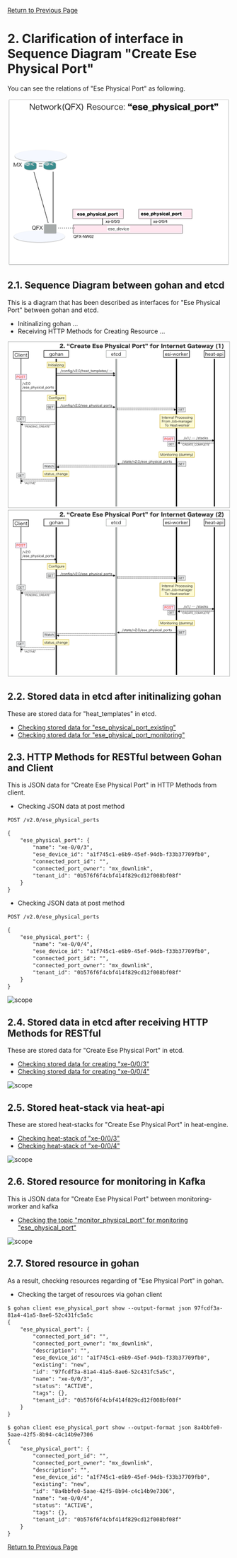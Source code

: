 [Return to Previous Page](00_internet_gateway.md)

# 2. Clarification of interface in Sequence Diagram "Create Ese Physical Port"
You can see the relations of "Ese Physical Port" as following.

![Ese Physical Port](resource/gohan_investigate_for_inetgw.003.png)

## 2.1. Sequence Diagram between gohan and etcd
This is a diagram that has been described as interfaces for "Ese Physical Port" between gohan and etcd.

* Initinalizing gohan ...
* Receiving HTTP Methods for Creating Resource ...

![Create Ese Physical Port1](diag/ESI_Sequence_Diagram_for_Internet_Gateway.002.png)
![Create Ese Physical Port2](diag/ESI_Sequence_Diagram_for_Internet_Gateway.003.png)

## 2.2. Stored data in etcd after initinalizing gohan
These are stored data for "heat_templates" in etcd.

* [Checking stored data for "ese_physical_port_existing"](../heat_template/ese_physical_port_existing.md)
* [Checking stored data for "ese_physical_port_monitoring"](../heat_template/ese_physical_port_monitoring.md)


## 2.3. HTTP Methods for RESTful between Gohan and Client
This is JSON data for "Create Ese Physical Port" in HTTP Methods from client.

* Checking JSON data at post method
```
POST /v2.0/ese_physical_ports
```
```
{
    "ese_physical_port": {
        "name": "xe-0/0/3",
        "ese_device_id": "a1f745c1-e6b9-45ef-94db-f33b37709fb0",
        "connected_port_id": "",
        "connected_port_owner": "mx_downlink",
        "tenant_id": "0b576f6f4cbf414f829cd12f008bf08f"
    }
}
```
* Checking JSON data at post method
```
POST /v2.0/ese_physical_ports
```
```
{
    "ese_physical_port": {
        "name": "xe-0/0/4",
        "ese_device_id": "a1f745c1-e6b9-45ef-94db-f33b37709fb0",
        "connected_port_id": "",
        "connected_port_owner": "mx_downlink",
        "tenant_id": "0b576f6f4cbf414f829cd12f008bf08f"
    }
}
```
![scope](../images/esi_interface.004.png)


## 2.4. Stored data in etcd after receiving HTTP Methods for RESTful
These are stored data for "Create Ese Physical Port" in etcd.

* [Checking stored data for creating "xe-0/0/3"](stored_in_etcd/CreateEsePhysicalPort_01.md)
* [Checking stored data for creating "xe-0/0/4"](stored_in_etcd/CreateEsePhysicalPort_02.md)

![scope](../images/esi_interface.005.png)


## 2.5. Stored heat-stack via heat-api
These are stored heat-stacks for "Create Ese Physical Port" in heat-engine.

* [Checking heat-stack of "xe-0/0/3"](heat-stack/CreateEsePhysicalPort_01.md)
* [Checking heat-stack of "xe-0/0/4"](heat-stack/CreateEsePhysicalPort_02.md)

![scope](../images/esi_interface.006.png)


## 2.6. Stored resource for monitoring in Kafka
This is JSON data for "Create Ese Physical Port" between monitoring-worker and kafka

* [Checking the topic "monitor_physical_port" for monitoring "ese_physical_port"](stored_in_kafka/CreateEsePhysicalPort_01.md)

![scope](../images/esi_interface.007.png)


## 2.7. Stored resource in gohan
As a result, checking resources regarding of "Ese Physical Port" in gohan.

* Checking the target of resources via gohan client
```
$ gohan client ese_physical_port show --output-format json 97fcdf3a-81a4-41a5-8ae6-52c431fc5a5c
{
    "ese_physical_port": {
        "connected_port_id": "",
        "connected_port_owner": "mx_downlink",
        "description": "",
        "ese_device_id": "a1f745c1-e6b9-45ef-94db-f33b37709fb0",
        "existing": "new",
        "id": "97fcdf3a-81a4-41a5-8ae6-52c431fc5a5c",
        "name": "xe-0/0/3",
        "status": "ACTIVE",
        "tags": {},
        "tenant_id": "0b576f6f4cbf414f829cd12f008bf08f"
    }
}
```
```
$ gohan client ese_physical_port show --output-format json 8a4bbfe0-5aae-42f5-8b94-c4c14b9e7306
{
    "ese_physical_port": {
        "connected_port_id": "",
        "connected_port_owner": "mx_downlink",
        "description": "",
        "ese_device_id": "a1f745c1-e6b9-45ef-94db-f33b37709fb0",
        "existing": "new",
        "id": "8a4bbfe0-5aae-42f5-8b94-c4c14b9e7306",
        "name": "xe-0/0/4",
        "status": "ACTIVE",
        "tags": {},
        "tenant_id": "0b576f6f4cbf414f829cd12f008bf08f"
    }
}
```


[Return to Previous Page](00_internet_gateway.md)

